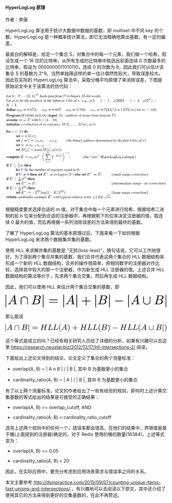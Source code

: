 #### HyperLogLog 原理

作者：李康

HyperLogLog 算法用于统计大数据中数据的基数，即 multiset 中不同 key 的个数，HyperLogLog 是一种概率统计算法，即它无法精确地算出基数，有一定的偏差。

最直白的解释是，给定一个集合 S，对集合中的每一个元素，我们做一个哈希，假设生成一个 16 位的比特串，从所有生成的比特串中挑选出前面连续 0 次数最多的比特串，假设为 0000000011010110，连续 0 的次数为 8，因此我们可以估计该集合 S 的基数为 2^9。当然单独用这样的单一估计偶然性较大，导致误差较大，因此在实际的 HyperLogLog 算法中，采取分桶平均原理了来消除误差，下图是原始论文中关于该算法的伪代码：

![HyperLogLog algorithm](/images/2017/10/HLL.png)

根据精度要求选择合适的 m 值，对于集合中每一个元素进行哈希，根据哈希二进制的前 b 位来分配到合适的注册器中，再根据剩下的位来决定注册器的值，取连续 0 最大的值，而后再根据一系列消除误差的方法来得到最终的基数。

了解了 HyperLogLog 算法的基本原理过后，下面来看一下如何根据 HyperLogLog 来求两个数据集并集的基数。

使用 HLL 来求解并集的基数是 "无损(loss-less)"，换句话说，它可以工作地很好。为了得到两个集合并集的基数，我们合并代表这两个集合的 HLL 数据结构来形成一个新的 HLL 数据结构，合并的操作很简单，把相同数字的注册器对作比较，选择其中较大的那一个注册器，作为新生成 HLL 注册器的值。上述合并 HLL 数据结构的算法等价于，先求两个集合交集，然后再生成 HLL 数据结构。

因此，我们可以使用 HLL 来估计两个集合交集的基数，即

![intersection-cardinality](/images/2017/10/1.png)

那么能说

![intersection-cardinality2](/images/2017/10/2.png)

这个等式是成立的吗？已经有相关研究人员给了详细的分析，如果有兴趣可以去这里 https://research.neustar.biz/2012/12/17/hll-intersections-2/ 阅读。

下面给出上述论文得到的结论，论文定义了集合的两个测量标准：

- overlap(A, B) = | A n B | / | B |, 其中 B 为基数更小的集合

- cardinality_ratio(A, B) = | A | / | B |, 其中 B 为基数更小的集合

有了以上两个测量标准，论文的作者给出了一些有经验的规则，即何时上述计算交集基数的等式给出的结果是可接受的正确结果：

- overlap(A, B) >= overlap_cutoff, AND

- cardinality_ratio(A, B) < cardinality_ratio_cutoff

违背上述两个规则中的任何一个，错误率都会很高，在他们的结果中，界限值是基于桶(上面提到的注册器)确定的，对于 Redis 使用的桶的数量(16384)，上述等式变为：

- overlap(A, B) >= 0.05

- cardinality_ratio(A, B) < 20

因此，在实际应用中，要充分考虑到应用场景需求与错误率之间的关系。

本文主要参考 http://dsinpractice.com/2015/09/07/counting-unique-items-fast-unions-and-intersections/ ，有兴趣地可以去阅读以下原文，其中还介绍了使用其它的方法来得到更好的交集基数的，在此不再赘述。
